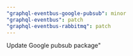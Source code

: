 ```yaml
---
"graphql-eventbus-google-pubsub": minor
"graphql-eventbus": patch
"graphql-eventbus-rabbitmq": patch
---
```


Update Google pubsub package"
